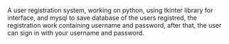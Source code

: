 A user registration system, working on python, using tkinter library for interface, and mysql to save database of the users registred, the registration work containing username and password, after that, the user can sign in with your username and password.

